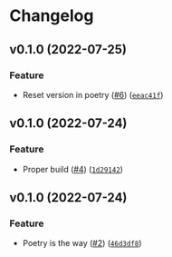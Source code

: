 # Changelog

<!--next-version-placeholder-->

## v0.1.0 (2022-07-25)
### Feature
* Reset version in poetry ([#6](https://github.com/wheegee/sentential-gw/issues/6)) ([`eeac41f`](https://github.com/wheegee/sentential-gw/commit/eeac41f5f6d808012e3f6f9ac558d0a1f064a875))

## v0.1.0 (2022-07-24)
### Feature
* Proper build ([#4](https://github.com/wheegee/sentential-gw/issues/4)) ([`1d29142`](https://github.com/wheegee/sentential-gw/commit/1d291424768da673d547bb70a14c15b0047e58ba))

## v0.1.0 (2022-07-24)
### Feature
* Poetry is the way ([#2](https://github.com/wheegee/sentential-gw/issues/2)) ([`46d3df8`](https://github.com/wheegee/sentential-gw/commit/46d3df8675bd464abbfb863a6d1fe60bc36f870e))
